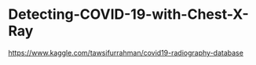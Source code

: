 # Detecting-COVID-19-with-Chest-X-Ray
https://www.kaggle.com/tawsifurrahman/covid19-radiography-database